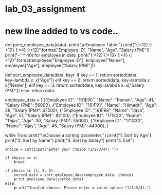 # lab_03_assignment

# new line added to vs code..

def print_employee_data(data):
    print("\nEmployee Table:")
    print("{:<12} {:<10} {:<4} {:<12}".format("Employee ID", "Name", "Age", "Salary (PM)"))
    print("-" * 40)
    for employee in data:
        print("{:<12} {:<10} {:<4} {:<12}".format(employee["Employee ID"], employee["Name"], employee["Age"], employee["Salary (PM)"]))

def sort_employee_data(data, key):
    if key == 1:
        return sorted(data, key=lambda x: x["Age"])
    elif key == 2:
        return sorted(data, key=lambda x: x["Name"])
    elif key == 3:
        return sorted(data, key=lambda x: x["Salary (PM)"])
    else:
        return data

employee_data = [
    {"Employee ID": "161E90", "Name": "Raman", "Age": 41, "Salary (PM)": 56000},
    {"Employee ID": "161F91", "Name": "Himadri", "Age": 38, "Salary (PM)": 67500},
    {"Employee ID": "161F99", "Name": "Jaya", "Age": 51, "Salary (PM)": 82100},
    {"Employee ID": "171E20", "Name": "Tejas", "Age": 30, "Salary (PM)": 55000},
    {"Employee ID": "171G30", "Name": "Ajay", "Age": 45, "Salary (PM)": 44000},
]

while True:
    print("\nChoose a sorting parameter:")
    print("1. Sort by Age")
    print("2. Sort by Name")
    print("3. Sort by Salary")
    print("4. Exit")

    choice = int(input("Enter your choice (1/2/3/4): "))

    if choice == 4:
        break

    if choice in [1, 2, 3]:
        sorted_data = sort_employee_data(employee_data, choice)
        print_employee_data(sorted_data)
    else:
        print("Invalid choice. Please enter a valid option (1/2/3/4).")











    
    
   


